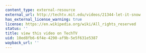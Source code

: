 ```yaml
---
content_type: external-resource
external_url: http://techtv.mit.edu/videos/21344-let-it-snow
has_external_license_warning: true
license: https://en.wikipedia.org/wiki/All_rights_reserved
status: ''
title: view this video on TechTV
uid: 10ed8fb6-6f4e-4290-af9b-5e5f631e5387
wayback_url: ''
---
```

